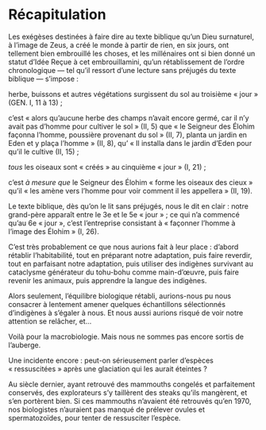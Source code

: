 # Récapitulation

Les exégèses destinées à faire dire au texte biblique qu’un Dieu surnaturel, à l’image de Zeus, a créé le monde à partir de rien, en six jours, ont tellement bien embrouillé les choses, et les millénaires ont si bien donné un statut d’Idée Reçue à cet embrouillamini, qu’un rétablissement de l’ordre chronologique — tel qu’il ressort d’une lecture sans préjugés du texte biblique — s’impose :

herbe, buissons et autres végétations surgissent du sol au troisième « jour » (GEN. I, 11 à 13) ;

c’est « alors qu’aucune herbe des champs n’avait encore germé, car il n’y avait pas d’homme pour cultiver le sol » (II, 5) que « le Seigneur des Élohim façonna l’homme, poussière provenant du sol » (II, 7), planta un jardin en Eden et y plaça l’homme » (II, 8), qu’ « Il installa dans le jardin d’Eden pour qu’il le cultive (II, 15) ;

*tous* les oiseaux sont « créés » au cinquième « jour » (I, 21) ;

<span id="e9782221228517_c17.xhtml#page-257"></span>

c’est *à mesure que* le Seigneur des Élohim « forme les oiseaux des cieux » qu’il « les amène vers l’homme pour voir comment il les appellera » (II, 19).

Le texte biblique, dès qu’on le lit sans préjugés, nous le dit en clair : notre grand-père apparaît entre le 3e et le 5e « jour » ; ce qui n’a commencé qu’au 6e « jour », c’est l’entreprise consistant à « façonner l’homme à l’image des Élohim » (I, 26).

C’est très probablement ce que nous aurions fait à leur place : d’abord rétablir l’habitabilité, tout en préparant notre adaptation, puis faire reverdir, tout en parfaisant notre adaptation, puis utiliser des indigènes survivant au cataclysme générateur du tohu-bohu comme main-d’œuvre, puis faire revenir les animaux, puis apprendre la langue des indigènes.

Alors seulement, l’équilibre biologique rétabli, aurions-nous pu nous consacrer à lentement amener quelques échantillons sélectionnés d’indigènes à s’égaler à nous. Et nous aussi aurions risqué de voir notre attention se relâcher, et...

Voilà pour la macrobiologie. Mais nous ne sommes pas encore sortis de l’auberge.

Une incidente encore : peut-on sérieusement parler d’espèces « ressuscitées » après une glaciation qui les aurait éteintes ?

Au siècle dernier, ayant retrouvé des mammouths congelés et parfaitement conservés, des explorateurs s’y taillèrent des steaks qu’ils mangèrent, et s’en portèrent bien. Si ces mammouths n’avaient été retrouvés qu’en 1970, nos biologistes n’auraient pas manqué de prélever ovules et spermatozoïdes, pour tenter de ressusciter l’espèce.

<span id="e9782221228517_c17.xhtml#page-258"></span> <span id="e9782221228517_c17.xhtml#page-259"></span>

<span id="e9782221228517_c18.xhtml"></span>

<span id="e9782221228517_c18.xhtml#title88"></span>

